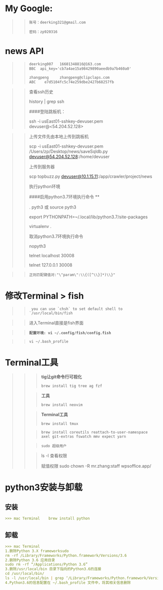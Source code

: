 # My Google:

> > ```账号：deerking321@gmail.com```
> >
> > ```密码：zp920316```

# news API

> >```markdown
> >deerking007   16601348816@163.com  
> >BBC  api_key='cb7a4ae15a98429890aeedb9a7b460a0'
> >
> >zhangpeng     zhangpeng@clipclaps.com
> >ABC    e7d5104fc5c74e259dbe2427b68257fb
> >```


> >
> > 查看ssh历史
> >
> > history | grep ssh
> >
> > ####登陆跳板机：
> >
> > ssh -i usEast01-sshkey-devuser.pem devuser@<54.204.52.128>
> >

> > 上传文件先由本地上传到跳板机
> >
> > scp -i usEast01-sshkey-devuser.pem /Users/zp/Desktop/news/saveSqldb.py devuser@54.204.52.128:/home/devuser
> >
> > 上传到服务器
> >
> > scp topbuzz.py devuser@10.1.15.11:/app/crawler/project/news
> >
> > 执行python环境
> >
> > ####启用python3.7环境执行命令 **
> >
> > . pyth3 或 source pyth3
> >
> > export PYTHONPATH=~/.local/lib/python3.7/site-packages
> >
> > virtualenv .
> >
> > 取消python3.7环境执行命令
> >
> > nopyth3
> >
> > telnet localhost 30008
> >
> > telnet 127.0.0.1 30008
> >


> > ```正则匹配键值对:"\"param\":\\{([^\\}]*)\\}"```



# 修改Terminal  >  fish

> > ``` you can use `chsh` to set default shell to `/usr/local/bin/fish```

> > 进入Terminal直接是fish界面

> > **```配置环境: vi ~/.config/fish/config.fish```**

> > ```vi ~/.bash_profile```

# Terminal工具

> >> **tig让git命令行可视化**
> >>
> >> ```brew install tig tree ag fzf```
> >
> >> **工具**
> >>
> >> ```brew install neovim```
> >
> >> **Terminal工具**
> >>
> >> `brew install tmux`
> >
> >> `brew install coreutils reattach-to-user-namespace axel git-extras fswatch mmv expect yarn`
> >
> >> ```sudo 超级用户```
> >
> >> ls -l 查看权限
> >>
> >> 赋值权限 sudo chown -R mr.zhang:staff wpsoffice.app/

# python3安装与卸载

## 安装

```markdown
>>> mac Terminal    brew install python
```

## 卸载

```markdown
>>> mac Terminal   
1.删除Python 3.X frameworksudo 
rm -rf /Library/Frameworks/Python.framework/Versions/3.6
2.删除Python 3.6 应用目录
sudo rm -rf “/Applications/Python 3.6”
3.删除/usr/local/bin 目录下指向的Python3.6的连接
cd /usr/local/bin/ 
ls -l /usr/local/bin | grep ‘/Library/Frameworks/Python.framework/Versions/3.6’  brew prune 
4.Python3.6的信息配置在 ~/.bash_profile 文件中，将其相关信息删除

```
